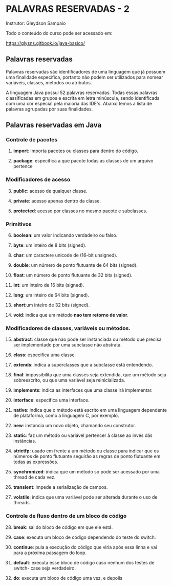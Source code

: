 # PALAVRAS RESERVADAS - 2 

Instrutor: Gleydson Sampaio

Todo o conteúdo do curso pode ser acessado em:

https://glysns.gitbook.io/java-basico/

## Palavras reservadas 

Palavras reservadas são identificadores de uma linguagem que já possuem uma finalidade específica, portanto não podem ser utilizados para nomear variáveis, classes, métodos ou atributos.

A linguagem Java possui 52 palavras reservadas. Todas essas palavras classificadas em grupos e escrita em letra minúscula, sendo identificada com uma cor especial pela maioria das IDE's. Abaixo temos a lista de palavras agrupadas por suas finalidades.

## Palavras reservadas em Java

### Controle de pacotes

1. **import**: importa pacotes ou classes para dentro do código.

2. **package**: específica a que pacote todas as classes de um arquivo pertence 

### Modificadores de acesso 

3. **public**: acesso de qualquer classe.

4. **private**: acesso apenas dentro da classe.

5. **protected**: acesso por classes no mesmo pacote e subclasses.

### Primitivos 

6. **boolean**: um valor indicando verdadeiro ou falso.

7. **byte**: um inteiro de 8 bits (signed).

8. **char**: um caractere unicode de (16-bit unsigned).

9. **double**: um número de ponto flutuante de 64 bits (signed).

10. **float**: um número de ponto flutuante de 32 bits (signed).

11. **int**: um inteiro de 16 bits (signed).

12. **long**: um inteiro de 64 bits (signed).

13. **short**:um inteiro de 32 bits (signed).

14. **void**: indica que um método **nao tem retorno de valor**.

### Modificadores de classes, variáveis ou métodos.

15. **abstract**: classe que nao pode ser instanciada ou método que precisa ser implementado por uma subclasse não abstrata.

16. **class**: especifica uma classe.

17. **extends**: indica a superclasses que a subclasse está entendendo.

18. **final**: impossibilita que uma classes seja extendida, que um método seja sobreescrito, ou que uma variável seja reinicializada.

19. **implements**: indica as interfaces que uma classe irá implementar.

20. **interface**: especifica uma interface.

21. **<span style="color=red">native</span>**: indica que o método está escrito em uma linguagem dependente de plataforma, como a linguagem C, por exemplo.

22. **new**: instancia um novo objeto, chamando seu construtor.

23. **static**: faz um método ou variável pertencer à classe ao invés dás instâncias.

24. **<span style="color=red">strictfp</span>**: usado em frente a um método ou classe para indicar que os números de ponto flutuante seguirão as regras de ponto flutuante em todas as expressões.

25. **synchronized**: indica que um método só pode ser acessado por uma thread de cada vez.

26. **transient**: impede a serialização de campos.

27. **<span style="color=red">volatile</span>**: indica que uma variável pode ser alterada durante o uso de threads.

### Controle de fluxo dentro de um bloco de código 

28. **break**: sai do bloco de código em que ele está.

29. **case**: executa um bloco de código dependendo do teste do switch.

30. **continue**: pula a execução do código que viria após essa linha e vai para a próxima passagem do loop.

31. **default**: executa esse bloco de código caso nenhum dos testes de switch- case seja verdadeiro.

32. **do**: executa um bloco de código uma vez, e depoiis 


